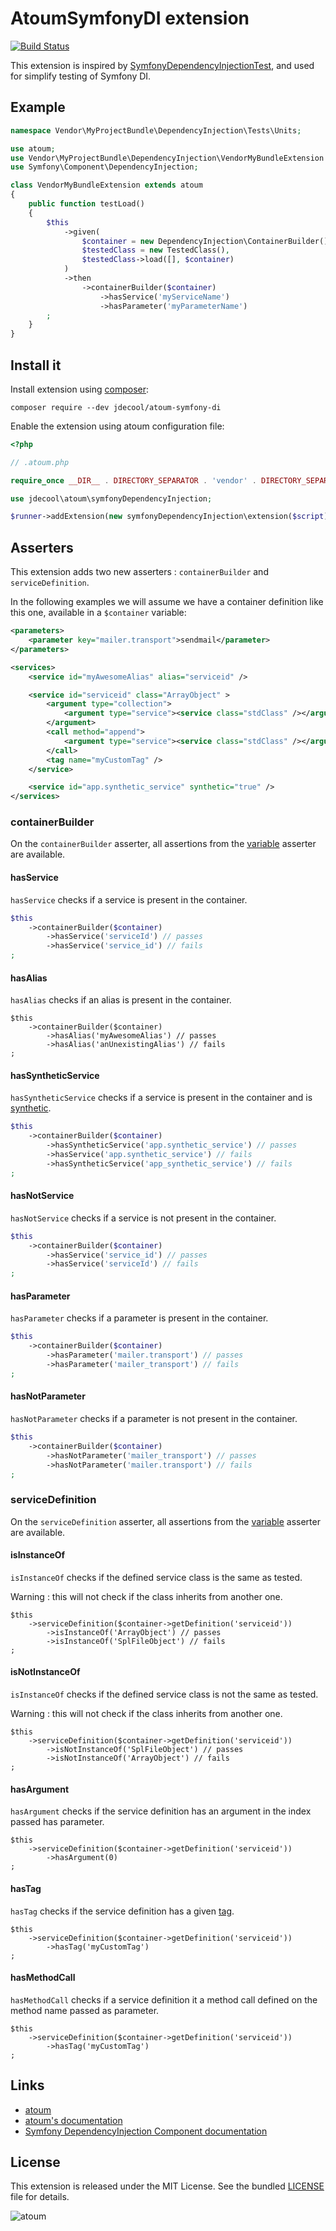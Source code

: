 # AtoumSymfonyDI extension

[![Build Status](https://travis-ci.org/jdecool/atoum-symfony-di.svg?branch=master)](https://travis-ci.org/jdecool/atoum-symfony-di)

This extension is inspired by [SymfonyDependencyInjectionTest](https://github.com/matthiasnoback/SymfonyDependencyInjectionTest),
and used for simplify testing of Symfony DI.

## Example

```php
namespace Vendor\MyProjectBundle\DependencyInjection\Tests\Units;

use atoum;
use Vendor\MyProjectBundle\DependencyInjection\VendorMyBundleExtension as TestedClass;
use Symfony\Component\DependencyInjection;

class VendorMyBundleExtension extends atoum
{
    public function testLoad()
    {
        $this
            ->given(
                $container = new DependencyInjection\ContainerBuilder(),
                $testedClass = new TestedClass(),
                $testedClass->load([], $container)
            )
            ->then
                ->containerBuilder($container)
                    ->hasService('myServiceName')
                    ->hasParameter('myParameterName')
        ;
    }
}
```

## Install it

Install extension using [composer](https://getcomposer.org):

```
composer require --dev jdecool/atoum-symfony-di
```

Enable the extension using atoum configuration file:

```php
<?php

// .atoum.php

require_once __DIR__ . DIRECTORY_SEPARATOR . 'vendor' . DIRECTORY_SEPARATOR . 'autoload.php';

use jdecool\atoum\symfonyDependencyInjection;

$runner->addExtension(new symfonyDependencyInjection\extension($script));
```

## Asserters

This extension adds two new asserters : `containerBuilder` and `serviceDefinition`.

In the following examples we will assume we have a container definition like this one, available in a `$container` variable:

```xml
<parameters>
    <parameter key="mailer.transport">sendmail</parameter>
</parameters>

<services>
    <service id="myAwesomeAlias" alias="serviceid" />

    <service id="serviceid" class="ArrayObject" >
        <argument type="collection">
            <argument type="service"><service class="stdClass" /></argument>
        </argument>
        <call method="append">
            <argument type="service"><service class="stdClass" /></argument>
        </call>
        <tag name="myCustomTag" />
    </service>

    <service id="app.synthetic_service" synthetic="true" />
</services>
```

### containerBuilder

On the `containerBuilder` asserter, all assertions from the [variable](http://docs.atoum.org/en/latest/asserters.html#variable) asserter are available.

#### hasService

`hasService` checks if a service is present in the container.

```php
$this
    ->containerBuilder($container)
        ->hasService('serviceId') // passes
        ->hasService('service_id') // fails
;
```

#### hasAlias

`hasAlias` checks if an alias is present in the container.

```
$this
    ->containerBuilder($container)
        ->hasAlias('myAwesomeAlias') // passes
        ->hasAlias('anUnexistingAlias') // fails
;
```

#### hasSyntheticService

`hasSyntheticService` checks if a service is present in the container and is [synthetic](http://symfony.com/doc/current/service_container/synthetic_services.html).

```php
$this
    ->containerBuilder($container)
        ->hasSyntheticService('app.synthetic_service') // passes
        ->hasService('app.synthetic_service') // fails
        ->hasSyntheticService('app_synthetic_service') // fails
;
```

#### hasNotService

`hasNotService` checks if a service is not present in the container.

```php
$this
    ->containerBuilder($container)
        ->hasService('service_id') // passes
        ->hasService('serviceId') // fails
;
```

#### hasParameter

`hasParameter` checks if a parameter is present in the container.

```php
$this
    ->containerBuilder($container)
        ->hasParameter('mailer.transport') // passes
        ->hasParameter('mailer_transport') // fails
;
```

#### hasNotParameter

`hasNotParameter` checks if a parameter is not present in the container.

```php
$this
    ->containerBuilder($container)
        ->hasNotParameter('mailer_transport') // passes
        ->hasNotParameter('mailer.transport') // fails
;
```

### serviceDefinition

On the `serviceDefinition` asserter, all assertions from the [variable](http://docs.atoum.org/en/latest/asserters.html#variable) asserter are available.

#### isInstanceOf

`isInstanceOf` checks if the defined service class is the same as tested.

Warning : this will not check if the class inherits from another one.

```
$this
    ->serviceDefinition($container->getDefinition('serviceid'))
        ->isInstanceOf('ArrayObject') // passes
        ->isInstanceOf('SplFileObject') // fails
;
```

#### isNotInstanceOf

`isInstanceOf` checks if the defined service class is not the same as tested.

Warning : this will not check if the class inherits from another one.

```
$this
    ->serviceDefinition($container->getDefinition('serviceid'))
        ->isNotInstanceOf('SplFileObject') // passes
        ->isNotInstanceOf('ArrayObject') // fails 
;
```

#### hasArgument

`hasArgument` checks if the service definition has an argument in the index passed has parameter.

```
$this
    ->serviceDefinition($container->getDefinition('serviceid'))
        ->hasArgument(0)
;
```

#### hasTag

`hasTag` checks if the service definition has a given [tag](http://symfony.com/doc/current/service_container/tags.html).

```
$this
    ->serviceDefinition($container->getDefinition('serviceid'))
        ->hasTag('myCustomTag')
;
```

#### hasMethodCall

`hasMethodCall` checks if a service definition it a method call defined on the method name passed as parameter.

```
$this
    ->serviceDefinition($container->getDefinition('serviceid'))
        ->hasTag('myCustomTag')
;
```

## Links

* [atoum](http://atoum.org)
* [atoum's documentation](http://docs.atoum.org)
* [Symfony DependencyInjection Component documentation](http://symfony.com/doc/current/components/dependency_injection.html)

## License

This extension is released under the MIT License. See the bundled [LICENSE](LICENSE) file for details.

![atoum](http://atoum.org/images/logo/atoum.png)
